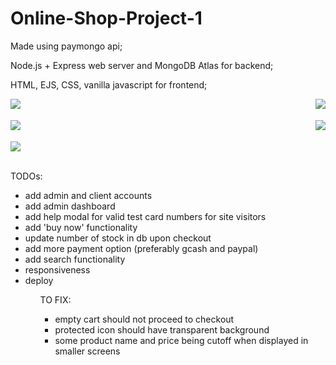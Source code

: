 # Online-Shop-Project-1


<p>Made using paymongo api;</p>
<p>Node.js + Express web server and MongoDB Atlas for backend;</p>
<p>HTML, EJS, CSS, vanilla javascript for frontend;</p>

<div>
   <img align="left" src="https://github.com/villanuevajamesfvillanueva/Online-Shop-Project-1/blob/main/public/images/for_readme/part1.gif?raw=true">
   <img align="right" src="https://github.com/villanuevajamesfvillanueva/Online-Shop-Project-1/blob/main/public/images/for_readme/part2.gif?raw=true">
   <br><br>
</div>

<div>
   <img align="left" src="https://github.com/villanuevajamesfvillanueva/Online-Shop-Project-1/blob/main/public/images/for_readme/part3.gif?raw=true">
   <img align="right" src="https://github.com/villanuevajamesfvillanueva/Online-Shop-Project-1/blob/main/public/images/for_readme/part4.gif?raw=true">
   <br><br>
</div>

<div>
   <img align="center" src="https://github.com/villanuevajamesfvillanueva/Online-Shop-Project-1/blob/main/public/images/for_readme/part5.gif?raw=true">
   <br><br>
</div>

TODOs:
<ul>
   <li>add admin and client accounts</li>
   <li>add admin dashboard</li>
   <li>add help modal for valid test card numbers for site visitors</li>
   <li>add 'buy now' functionality</li>
   <li>update number of stock in db upon checkout</li>
   <li>add more payment option (preferably gcash and paypal)</li>
   <li>add search functionality</li>
   <li>responsiveness</li>
   <li>deploy</li>
<ul>

TO FIX:
<ul>
   <li>empty cart should not proceed to checkout</li>
   <li>protected icon should have transparent background</li>
   <li>some product name and price being cutoff when displayed in smaller screens</li>
<ul>